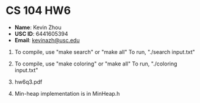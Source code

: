 # CS 104 HW6
- **Name**: Kevin Zhou  
- **USC ID**: 6441605394
- **Email**: kevinazh@usc.edu

1. To compile, use "make search" or "make all"
   To run, "./search input.txt"

2. To compile, use "make coloring" or "make all"
   To run, "./coloring input.txt"

3. hw6q3.pdf
   
4. Min-heap implementation is in MinHeap.h
